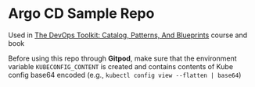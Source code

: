 # Argo CD Sample Repo

Used in [The DevOps Toolkit: Catalog, Patterns, And Blueprints](https://www.devopstoolkitseries.com/posts/catalog/) course and book

Before using this repo through **Gitpod**, make sure that the environment variable `KUBECONFIG_CONTENT` is created and contains contents of Kube config base64 encoded (e.g., `kubectl config view --flatten | base64`)
